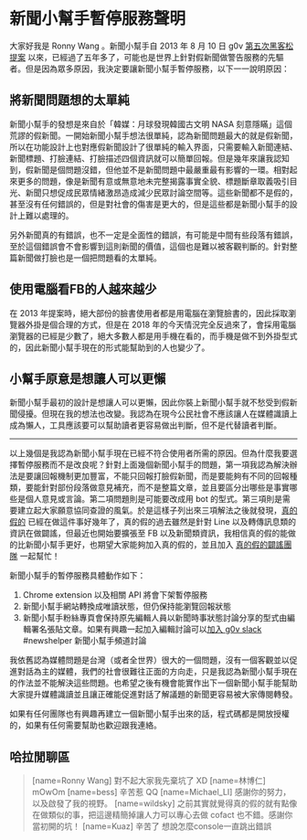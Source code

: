 新聞小幫手暫停服務聲明
==================

大家好我是 Ronny Wang 。新聞小幫手自 2013 年 8 月 10 日 g0v [第五次黑客松提案](https://docs.google.com/presentation/d/18T94UFDKkqeQpIDzktlRXIG1MDDSwcZzrEZNWFNlw9E/edit?usp=sharing) 以來，已經過了五年多了，可能也是世界上針對假新聞做警告服務的先驅者。但是因為眾多原因，我決定要讓新聞小幫手暫停服務，以下一一說明原因：

將新聞問題想的太單純
-----------------
新聞小幫手的發想是來自於「韓媒：月球發現韓國古文明 NASA 刻意隱瞞」這個荒謬的假新聞。一開始新聞小幫手想法很單純，認為新聞問題最大的就是假新聞，所以在功能設計上也對應假新聞設計了很單純的輸入界面，只需要輸入新聞連結、新聞標題、打臉連結、打臉描述四個資訊就可以簡單回報。但是幾年來讓我認知到，假新聞是個問題沒錯，但他並不是新聞問題中最嚴重最有影響的一環。相對起來更多的問題，像是新聞有意或無意地未完整揭露事實全貌、標題斷章取義吸引目光、新聞只想促成民眾情緒激昂造成減少民眾討論空間等。這些新聞都不是假的，甚至沒有任何錯誤的，但是對社會的傷害是更大的，但是這些都是新聞小幫手的設計上難以處理的。

另外新聞真的有錯誤，也不一定是全面性的錯誤，有可能是中間有些段落有錯誤，至於這個錯誤會不會影響到這則新聞的價值，這個也是難以被客觀判斷的。針對整篇新聞做打臉也是一個把問題看的太單純。

使用電腦看FB的人越來越少
--------------------
在 2013 年提案時，絕大部份的臉書使用者都是用電腦在瀏覽臉書的，因此採取瀏覽器外掛是個合理的方式，但是在 2018 年的今天情況完全反過來了，會採用電腦瀏覽器的已經是少數了，絕大多數人都是用手機在看的，而手機是做不到外掛型式的，因此新聞小幫手現在的形式能幫助到的人也變少了。

小幫手原意是想讓人可以更懶
---------------------
新聞小幫手最初的設計是想讓人可以更懶，因此你裝上新聞小幫手就不愁受到假新聞侵擾。但現在我的想法也改變。我認為在現今公民社會不應該讓人在媒體識讀上成為懶人，工具應該要可以幫助讀者更容易做出判斷，但不是代替讀者判斷。

----------------------

以上幾個是我認為新聞小幫手現在已經不符合使用者所需的原因。但為什麼我要選擇暫停服務而不是改良呢？針對上面幾個新聞小幫手的問題，第一項我認為解決辦法是要讓回報機制更加豐富，不能只回報打臉假新聞，而是要能夠有不同的回報種類，要能針對部份段落做意見補充，而不是整篇文章，並且要區分出哪些是事實哪些是個人意見或言論。第二項問題則是可能要改成用 bot 的型式。第三項則是需要建立起大家願意協同查證的風氣。於是這樣子列出來三項解法之後就發現，[真的假的](https://cofacts.g0v.tw) 已經在做這件事好幾年了，真的假的過去雖然是針對 Line 以及轉傳訊息類的資訊在做闢謠，但最近也開始要擴張至 FB 以及新聞類資訊，我相信真的假的能做的比新聞小幫手更好，也期望大家能夠加入真的假的，並且加入 [真的假的闢謠團隊](https://www.facebook.com/groups/cofacts/) 一起幫忙！

新聞小幫手的暫停服務具體動作如下：
1. Chrome extension 以及相關 API 將會下架暫停服務
2. 新聞小幫手網站轉換成唯讀狀態，但仍保持能瀏覽回報狀態
3. 新聞小幫手粉絲專頁會保持原先編輯人員以新聞時事狀態討論分享的型式由編輯署名張貼文章。如果有興趣一起加入編輯討論可以[加入 g0v slack](https://join.g0v.tw) #newshelper 新聞小幫手頻道討論

我依舊認為媒體問題是台灣（或者全世界）很大的一個問題，沒有一個客觀並以促進對話為主的媒體，我們的社會很難往正面的方向走，只是我認為新聞小幫手現在的作法並不能解決這些問題。也希望之後有機會能實作出下一個新聞小幫手能幫助大家提升媒體識讀並且讓正確能促進對話了解議題的新聞更容易被大家傳閱轉發。

如果有任何團隊也有興趣再建立一個新聞小幫手出來的話，程式碼都是開放授權的，如果有任何需要幫助也歡迎跟我連絡。

哈拉閒聊區
--------
> [name=Ronny Wang] 對不起大家我先棄坑了 XD
> [name=林博仁] mOwOm
> [name=bess] 辛苦惹 QQ 
> [name=Michael_LI] 感謝你的努力，以及啟發了我的視野。
> [name=wildsky] 之前其實就覺得真的假的就有點像在做類似的事，把這邊精簡掉讓人力可以專心去做 cofact 也不錯。感謝你當初開的坑！
> [name=Kuaz] 辛苦了 想說怎麼console一直跳出錯誤